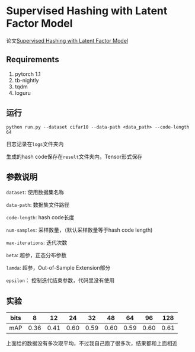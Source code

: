 # Supervised Hashing with Latent Factor Model

论文[Supervised Hashing with Latent Factor Model](http://cs.nju.edu.cn/lwj/paper/SIGIR14_LFH.pdf)

## Requirements
1. pytorch 1.1
2. tb-nightly
3. tqdm
4. loguru

## 运行
`python run.py --dataset cifar10 --data-path <data_path> --code-length 64 `

日志记录在`logs`文件夹内

生成的hash code保存在`result`文件夹内，Tensor形式保存

## 参数说明
`dataset`: 使用数据集名称

`data-path`: 数据集文件路径

`code-length`: hash code长度

`num-samples`: 采样数量，（默认采样数量等于hash code length)

`max-iterations`: 迭代次数

`beta`: 超参，正态分布参数

`lamda`: 超参，Out-of-Sample Extension部分

`epsilon`： 控制迭代结束参数，代码里没有使用

## 实验
|bits|8|12|24|32|48|64|96|128|
|---|---|---|---|---|---|---|---|---|
|mAP|0.36|0.41|0.60|0.59|0.60|0.59|0.60|0.61|

上面给的数据没有多次取平均，不过我自己跑了很多次，结果都和上面相近
